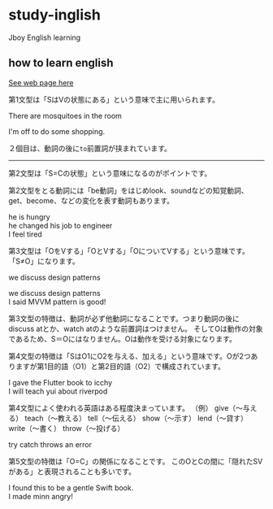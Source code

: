 # study-inglish
Jboy English learning

## how to learn english
[See web page here](https://nativecamp.net/blog/20190403_grammar?gad_source=1&gclid=Cj0KCQiAh8OtBhCQARIsAIkWb6-i-54YlQwvxXoG1bCLjMFRusHL1MSzDEm2zaKdCH4hV9vCkanN5cQaAmrsEALw_wcB)

第1文型は「SはVの状態にある」という意味で主に用いられます。

There are mosquitoes in the room

I'm off to do some shopping.

２個目は、動詞の後に`to`前置詞が挟まれています。

------

第2文型は「S=Cの状態」という意味になるのがポイントです。

第2文型をとる動詞には「be動詞」をはじめlook、soundなどの知覚動詞、get、become、などの変化を表す動詞もあります。

he is hungry<br>
he changed his job to engineer<br>
I feel tired<br>

第3文型は「OをVする」「OとVする」「OについてVする」という意味です。
「S≠O」になります。

we discuss design patterns

we discuss design patterns<br>
I said MVVM pattern is good!<br>

第3文型の特徴は、動詞が必ず他動詞になることです。つまり動詞の後にdiscuss atとか、watch atのような前置詞はつけません。
そしてOは動作の対象であるため、S＝Oにはなりません。Oは動作を受ける対象になります。

第4文型の特徴は「SはO1にO2を与える、加える」という意味です。Oが2つありますが第1目的語（O1）と第2目的語（O2）で構成されています。

I gave the Flutter book to icchy<br>
I will teach yui about riverpod<br>

第4文型によく使われる英語はある程度決まっています。
（例）
give（～与える） teach（～教える） tell（～伝える） show（～示す） lend（～貸す） write（～書く） throw（～投げる）

try catch throws an error

第5文型の特徴は「O=C」の関係になることです。
このOとCの間に「隠れたSVがある」と表現されることも多いです。

I found this to be a gentle Swift book.<br>
I made minn angry!<br>
